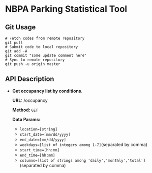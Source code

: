 # NBPA Parking Statistical Tool
## Git Usage
```shell
# Fetch codes from remote repository
git pull
# Submit code to local repository
git add -A
git commit "some update comment here"
# Sync to remote repository
git push -u origin master
```
## API Description
* **Get occupancy list by conditions.**

  **URL:** /occupancy

  **Method:** `GET`
  
  **Data Params:** 
  * `location=[string]`
  * `start_date=[mm/dd/yyyy]`
  * `end_date=[mm/dd/yyyy]`
  * `weekdays=[list of integers among 1-7]`(separated by comma)
  * `start_time=[hh:mm]`
  * `end_time=[hh:mm]`
  * `columns=[list of strings among 'daily','monthly','total']`(separated by comma)


